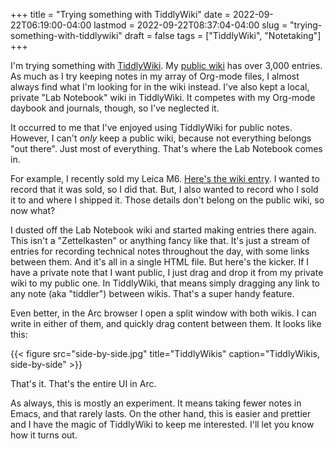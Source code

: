 +++
title = "Trying something with TiddlyWiki"
date = 2022-09-22T06:19:00-04:00
lastmod = 2022-09-22T08:37:04-04:00
slug = "trying-something-with-tiddlywiki"
draft = false
tags = ["TiddlyWiki", "Notetaking"]
+++

I'm trying something with [TiddlyWiki](https://tiddlywiki.com). My [public wiki](https://wiki.baty.net) has over 3,000 entries. As much as I try keeping notes in my array of Org-mode files, I almost always find what I'm looking for in the wiki instead. I've also kept a local, private "Lab Notebook" wiki in TiddlyWiki. It competes with my Org-mode daybook and journals, though, so I've neglected it.

It occurred to me that I've enjoyed using TiddlyWiki for public notes. However, I can't _only_ keep a public wiki, because not everything belongs "out there". Just most of everything. That's where the Lab Notebook comes in.

For example, I recently sold my Leica M6. [Here's the wiki entry](https://wiki.baty.net/#Leica%20M6). I wanted to record that it was sold, so I did that. But, I also wanted to record who I sold it to and where I shipped it. Those details don't belong on the public wiki, so now what?

I dusted off the Lab Notebook wiki and started making entries there again. This isn't a "Zettelkasten" or anything fancy like that. It's just a stream of entries for recording technical notes throughout the day, with some links between them. And it's all in a single HTML file. But here's the kicker. If I have a private note that I want public, I just drag and drop it from my private wiki to my public one. In TiddlyWiki, that means simply dragging any link to any note (aka "tiddler") between wikis. That's a super handy feature.

Even better, in the Arc browser I open a split window with both wikis. I can write in either of them, and quickly drag content between them. It looks like this:

{{< figure src="side-by-side.jpg" title="TiddlyWikis" caption="TiddlyWikis, side-by-side" >}}


That's it. That's the entire UI in Arc.

As always, this is mostly an experiment. It means taking fewer notes in Emacs, and that rarely lasts. On the other hand, this is easier and prettier and I have the magic of TiddlyWiki to keep me interested. I'll let you know how it turns out.
